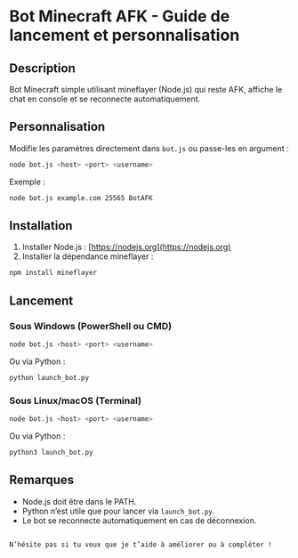 # Bot Minecraft AFK - Guide de lancement et personnalisation

## Description

Bot Minecraft simple utilisant mineflayer (Node.js) qui reste AFK, affiche le chat en console et se reconnecte automatiquement.

## Personnalisation

Modifie les paramètres directement dans `bot.js` ou passe-les en argument :

```bash
node bot.js <host> <port> <username>
````

Exemple :

```bash
node bot.js example.com 25565 BotAFK
```

## Installation

1. Installer Node.js : [https://nodejs.org](https://nodejs.org)
2. Installer la dépendance mineflayer :

```bash
npm install mineflayer
```

## Lancement

### Sous Windows (PowerShell ou CMD)

```bash
node bot.js <host> <port> <username>
```

Ou via Python :

```bash
python launch_bot.py
```

### Sous Linux/macOS (Terminal)

```bash
node bot.js <host> <port> <username>
```

Ou via Python :

```bash
python3 launch_bot.py
```

## Remarques

* Node.js doit être dans le PATH.
* Python n’est utile que pour lancer via `launch_bot.py`.
* Le bot se reconnecte automatiquement en cas de déconnexion.

```

N’hésite pas si tu veux que je t’aide à améliorer ou à compléter !
```
